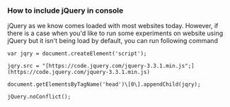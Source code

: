 ### How to include jQuery in console

jQuery as we know comes loaded with most websites today. However, if there is a case when you'd like to run some experiments on website using jQuery but it isn't being load by default, you can run following command

```
var jqry = document.createElement('script');

jqry.src = "[https://code.jquery.com/jquery-3.3.1.min.js";](https://code.jquery.com/jquery-3.3.1.min.js)

document.getElementsByTagName('head')\[0\].appendChild(jqry);

jQuery.noConflict();
```